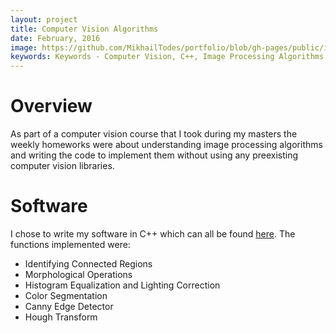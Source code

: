 ```yaml
---
layout: project
title: Computer Vision Algorithms 
date: February, 2016
image: https://github.com/MikhailTodes/portfolio/blob/gh-pages/public/images/Lena_edge.bmp?raw=true
keywords: Keywords - Computer Vision, C++, Image Processing Algorithms
---
```


# Overview

As part of a computer vision course that I took during my masters the weekly homeworks were about understanding image processing algorithms and writing the code to implement them without using any preexisting computer vision libraries. 

# Software 

I chose to write my software in C++ which can all be found <a href="https://github.com/MikhailTodes/computer_vision_functions" target="_blank">here</a>.
The functions implemented were: 

* Identifying Connected Regions
* Morphological Operations
* Histogram Equalization and Lighting Correction
* Color Segmentation
* Canny Edge Detector
* Hough Transform
